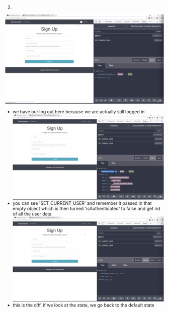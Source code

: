 

2.
![](images/logout-conditional-navbar-links-1.png)
- we have our log out here because we are actually still logged in
![](images/logout-conditional-navbar-links-2.png)
- you can see 'SET_CURRENT_USER' and remember it passed in that empty object which is then turned 'isAuthenticated' to false
and get rid of all the user data
![](images/logout-conditional-navbar-links-3.png)
- this is the diff. if we look at the state, we go back to the default state
